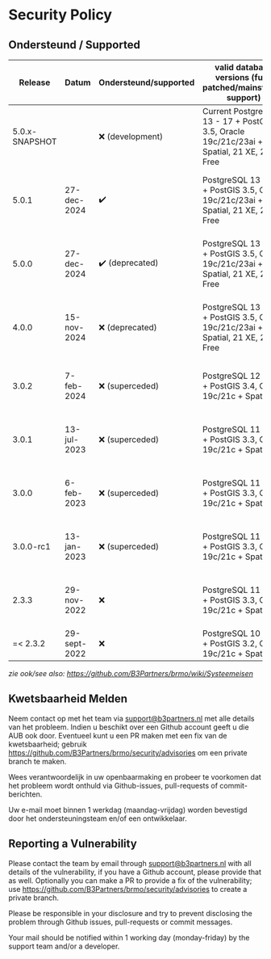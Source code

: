# Security Policy

## Ondersteund / Supported

| Release        | Datum        | Ondersteund/supported | valid database versions (fully patched/mainstream support)                                | runtime (fully patched)               |
|----------------|--------------|-----------------------|-------------------------------------------------------------------------------------------|---------------------------------------|
| 5.0.x-SNAPSHOT |              | ❌ (development)       | Current PostgreSQL 13 - 17 + PostGIS 3.5, Oracle 19c/21c/23ai + Spatial, 21 XE, 23ai Free | Java 17, Java 21, Tomcat 9, Docker 27 |
| 5.0.1          | 27-dec-2024  | ✔️                    | PostgreSQL 13 - 17 + PostGIS 3.5, Oracle 19c/21c/23ai + Spatial, 21 XE, 23ai Free         | Java 17, Java 21, Tomcat 9, Docker 27 |
| 5.0.0          | 27-dec-2024  | ✔️ (deprecated)       | PostgreSQL 13 - 17 + PostGIS 3.5, Oracle 19c/21c/23ai + Spatial, 21 XE, 23ai Free         | Java 17, Java 21, Tomcat 9, Docker 27 |
| 4.0.0          | 15-nov-2024  | ❌ (deprecated)        | PostgreSQL 13 - 17 + PostGIS 3.5, Oracle 19c/21c/23ai + Spatial, 21 XE, 23ai Free         | Java 17, Java 21, Tomcat 9, Docker 27 |
| 3.0.2          | 7-feb-2024   | ❌ (superceded)        | PostgreSQL 12 - 16 + PostGIS 3.4, Oracle 19c/21c + Spatial                                | Java 11, Tomcat 9, Docker 25          |
| 3.0.1          | 13-jul-2023  | ❌ (superceded)        | PostgreSQL 11 - 15 + PostGIS 3.3, Oracle 19c/21c + Spatial                                | Java 11, Tomcat 9, Docker 24          |
| 3.0.0          | 6-feb-2023   | ❌ (superceded)        | PostgreSQL 11 - 15 + PostGIS 3.3, Oracle 19c/21c + Spatial                                | Java 11, Tomcat 9, Docker 23          |
| 3.0.0-rc1      | 13-jan-2023  | ❌ (superceded)        | PostgreSQL 11 - 15 + PostGIS 3.3, Oracle 19c/21c + Spatial                                | Java 11, Tomcat 9, Docker 23          |
| 2.3.3          | 29-nov-2022  | ❌                     | PostgreSQL 11 - 15 + PostGIS 3.3, Oracle 19c/21c + Spatial                                | Java 11, Tomcat 8.5/9, Docker 20      |
| =< 2.3.2       | 29-sept-2022 | ❌                     | PostgreSQL 10 - 14 + PostGIS 3.2, Oracle 19c/21c + Spatial                                | Java 11, Tomcat 8.5                   |

_zie ook/see also: https://github.com/B3Partners/brmo/wiki/Systeemeisen_

## Kwetsbaarheid Melden

Neem contact op met het team via support@b3partners.nl met alle details van het probleem.
Indien u beschikt over een Github account geeft u die AUB ook door. Eventueel kunt u een PR maken met een fix
van de kwetsbaarheid; gebruik https://github.com/B3Partners/brmo/security/advisories om een private branch te maken.

Wees verantwoordelijk in uw openbaarmaking en probeer te voorkomen dat het probleem wordt onthuld via Github-issues,
pull-requests of commit-berichten.

Uw e-mail moet binnen 1 werkdag (maandag-vrijdag) worden bevestigd door het ondersteuningsteam en/of een ontwikkelaar.

## Reporting a Vulnerability

Please contact the team by email through support@b3partners.nl with all details of the vulnerability, if you have
a Github account, please provide that as well. Optionally you can make a PR to provide a fix of the vulnerability;
use https://github.com/B3Partners/brmo/security/advisories to create a private branch.

Please be responsible in your disclosure and try to prevent disclosing the problem through Github issues, pull-requests
or commit messages.

Your mail should be notified within 1 working day (monday-friday) by the support team and/or a developer.
